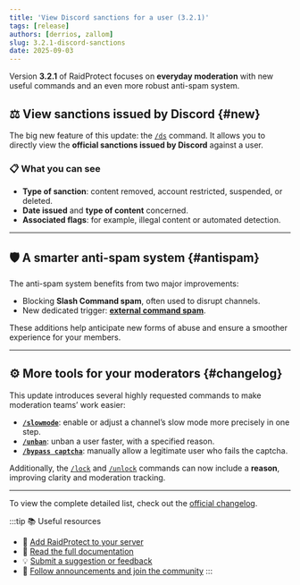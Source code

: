 ```yaml
---
title: 'View Discord sanctions for a user (3.2.1)'
tags: [release]
authors: [derrios, zallom]
slug: 3.2.1-discord-sanctions
date: 2025-09-03
---
```


Version **3.2.1** of RaidProtect focuses on **everyday moderation** with new useful commands and an even more robust anti-spam system.

<!--truncate-->

## ⚖️ View sanctions issued by Discord {#new}

The big new feature of this update: the [`/ds`](/features/utilities#discord-sanctions) command. It allows you to directly view the **official sanctions issued by Discord** against a user.

### 📋 What you can see

- **Type of sanction**: content removed, account restricted, suspended, or deleted.  
- **Date issued** and **type of content** concerned.  
- **Associated flags**: for example, illegal content or automated detection. 

---

## 🛡️ A smarter anti-spam system {#antispam}

The anti-spam system benefits from two major improvements:

- Blocking **Slash Command spam**, often used to disrupt channels.
- New dedicated trigger: [**external command spam**](/features/anti-spam#triggers).

These additions help anticipate new forms of abuse and ensure a smoother experience for your members.

---

## ⚙️ More tools for your moderators {#changelog}

This update introduces several highly requested commands to make moderation teams’ work easier:

- **[`/slowmode`](/features/moderation#slowmode)**: enable or adjust a channel’s slow mode more precisely in one step.
- **[`/unban`](/features/moderation#unban)**: unban a user faster, with a specified reason.
- **[`/bypass captcha`](/features/captcha#bypass)**: manually allow a legitimate user who fails the captcha.

Additionally, the [`/lock`](/features/channel-lock#lock) and [`/unlock`](/features/channel-lock#unlock) commands can now include a **reason**, improving clarity and moderation tracking.

---

To view the complete detailed list, check out the [official changelog](/changelog#3-2-1).

:::tip 📚 Useful resources
- 🔗 [Add RaidProtect to your server](https://raidprotect.bot/invite)
- 📘 [Read the full documentation](https://docs.raidprotect.bot/)
- 💡 [Submit a suggestion or feedback](https://suggestions.raidprotect.bot/)
- 📣 [Follow announcements and join the community](https://raidprotect.bot/discord)
:::